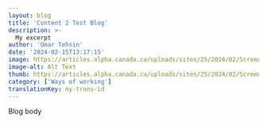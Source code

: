 ```yaml
---
layout: blog
title: 'Content 2 Test Blog'
description: >-
  My excerpt
author: 'Omar Tehsin'
date: '2024-02-15T13:17:15'
image: https://articles.alpha.canada.ca/uploads/sites/25/2024/02/Screen-Shot-2023-01-12-at-5.27.23-PM-1.png
image-alt: Alt Text
thumb: https://articles.alpha.canada.ca/uploads/sites/25/2024/02/Screen-Shot-2023-01-12-at-5.27.23-PM-1.png
category: ['Ways of working']
translationKey: my-trans-id
---
```


<p>Blog body</p>